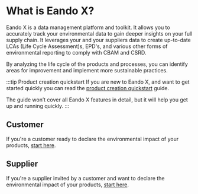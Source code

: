# What is Eando X?

Eando X is a data management platform and toolkit. It allows you to accurately track your environmental data to gain deeper insights on your full supply chain. It leverages your and your suppliers data to create up-to-date LCAs (Life Cycle Assessment)s, EPD's, and various other forms of environmental reporting to comply with CBAM and CSRD.

By analyzing the life cycle of the products and processes, you can identify areas for improvement and implement more sustainable practices.

:::tip Product creation quickstart
If you are new to Eando X, and want to get started quickly you can read the [product creation quickstart](/documentation/guides/creating-your-first-product) guide.

The guide won’t cover all Eando X features in detail, but it will help you get up and running quickly.
:::

## Customer

If you're a customer ready to declare the environmental impact of your products, [start here](/documentation/getting-started/workflow-overview).

## Supplier

If you're a supplier invited by a customer and want to declare the environmental impact of your products, [start here](/documentation/getting-started/supplier-quickstart).
